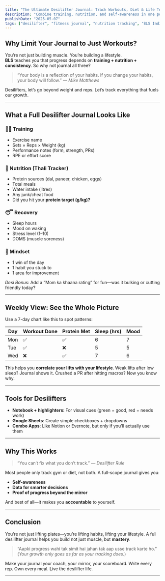 ```yaml
---
title: "The Ultimate Desilifter Journal: Track Workouts, Diet & Life Together"
description: "Combine training, nutrition, and self-awareness in one powerful journal system that keeps desilifters consistent and accountable."
publishDate: "2025-05-07"
tags: ["desilifter", "fitness journal", "nutrition tracking", "BLS India", "self-discipline"]
---
```


## Why Limit Your Journal to Just Workouts?

You’re not just building muscle. You’re building a lifestyle.  
**BLS** teaches you that progress depends on **training + nutrition + consistency**. So why not journal all three?

> “Your body is a reflection of your habits. If you change your habits, your body will follow.” — *Mike Matthews*

Desilifters, let’s go beyond weight and reps. Let’s track everything that fuels our growth.

---

## What a Full Desilifter Journal Looks Like

### 🏋️‍♂️ Training
- Exercise name
- Sets × Reps × Weight (kg)
- Performance notes (form, strength, PRs)
- RPE or effort score

### 🍛 Nutrition (Thali Tracker)
- Protein sources (dal, paneer, chicken, eggs)
- Total meals
- Water intake (litres)
- Any junk/cheat food
- Did you hit your **protein target (g/kg)?**

### 😴 Recovery
- Sleep hours
- Mood on waking
- Stress level (1–10)
- DOMS (muscle soreness)

### 🧠 Mindset
- 1 win of the day
- 1 habit you stuck to
- 1 area for improvement

*Desi Bonus*: Add a “Mom ka khaana rating” for fun—was it bulking or cutting friendly today?

---

## Weekly View: See the Whole Picture

Use a 7-day chart like this to spot patterns:

| Day    | Workout Done | Protein Met | Sleep (hrs) | Mood |
|--------|--------------|-------------|-------------|------|
| Mon    | ✅            | ✅           | 6           | 7    |
| Tue    | ✅            | ❌           | 5           | 5    |
| Wed    | ❌            | ✅           | 7           | 6    |

This helps you **correlate your lifts with your lifestyle**. Weak lifts after low sleep? Journal shows it. Crushed a PR after hitting macros? Now you know why.

---

## Tools for Desilifters

- **Notebook + highlighters**: For visual cues (green = good, red = needs work)
- **Google Sheets**: Create simple checkboxes + dropdowns
- **Combo Apps**: Like Notion or Evernote, but only if you’ll actually use them

---

## Why This Works

> “You can’t fix what you don’t track.” — *Desilifter Rule*

Most people only track gym or diet, not both. A full-scope journal gives you:

- **Self-awareness**  
- **Data for smarter decisions**  
- **Proof of progress beyond the mirror**

And best of all—it makes you **accountable** to yourself.

---

## Conclusion

You’re not just lifting plates—you’re lifting habits, lifting your lifestyle. A full desilifter journal helps you build not just muscle, but **mastery**.

> “Aapki progress wahi tak simit hai jahan tak aap usse track karte ho.”  
> (*Your growth only goes as far as your tracking does.*)

Make your journal your coach, your mirror, your scoreboard. Write every rep. Own every meal. Live the desilifter life.

---

